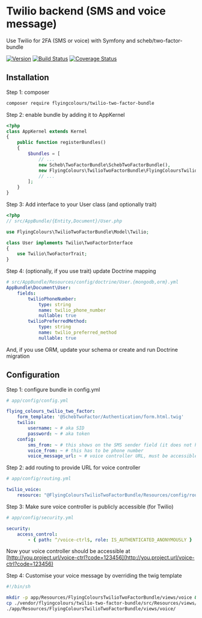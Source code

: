 # Twilio backend (SMS and voice message)

Use Twilio for 2FA (SMS or voice) with Symfony and scheb/two-factor-bundle

[![Version](https://img.shields.io/packagist/v/FlyingColours/twilio-two-factor-bundle.svg?style=flat-square)](https://packagist.org/packages/FlyingColours/twilio-two-factor-bundle)
[![Build Status](https://travis-ci.org/FlyingColours/twilio-two-factor-bundle.svg?branch=develop)](https://travis-ci.org/FlyingColours/twilio-two-factor-bundle)
[![Coverage Status](https://coveralls.io/repos/github/FlyingColours/twilio-two-factor-bundle/badge.svg?branch=develop)](https://coveralls.io/github/FlyingColours/twilio-two-factor-bundle?branch=develop)


## Installation

Step 1: composer

```bash
composer require flyingcolours/twilio-two-factor-bundle
```

Step 2: enable bundle by adding it to AppKernel


```php
<?php
class AppKernel extends Kernel
{
    public function registerBundles()
    {
        $bundles = [
            // ...
            new Scheb\TwoFactorBundle\SchebTwoFactorBundle(),
            new FlyingColours\TwilioTwoFactorBundle\FlyingColoursTwilioTwoFactorBundle(),
            // ...    
        ];
    }
}

```

Step 3: Add interface to your User class (and optionally trait)

```php
<?php
// src/AppBundle/{Entity,Document}/User.php

use FlyingColours\TwilioTwoFactorBundle\Model\Twilio;

class User implements Twilio\TwoFactorInterface
{
    use Twilio\TwoFactorTrait;
}
```

Step 4: (optionally, if you use trait) update Doctrine mapping

```yaml
# src/AppBundle/Resources/config/doctrine/User.{mongodb,orm}.yml
AppBundle\Document\User:
    fields:
        twilioPhoneNumber:
            type: string
            name: twilio_phone_number
            nullable: true
        twilioPreferredMethod:
            type: string
            name: twilio_preferred_method
            nullable: true
```

And, if you use ORM, update your schema or create and run Doctrine migration

## Configuration

Step 1: configure bundle in config.yml

```yaml
# app/config/config.yml

flying_colours_twilio_two_factor:
    form_template: '@SchebTwoFactor/Authentication/form.html.twig'
    twilio:
        username: ~ # aka SID
        password: ~ # aka token
    config:
        sms_from: ~ # this shows on the SMS sender field (it does not have to be a phone number)
        voice_from: ~ # this has to be phone number
        voice_message_url: ~ # voice controller URL, must be accessible from web
```

Step 2: add routing to provide URL for voice controller

```yaml
# app/config/routing.yml

twilio_voice:
    resource: "@FlyingColoursTwilioTwoFactorBundle/Resources/config/routing.yml"
```

Step 3: Make sure voice controller is publicly accessible (for Twilio)

```yaml
# app/config/security.yml

security:
    access_control:
        - { path: ^/voice-ctrl$, role: IS_AUTHENTICATED_ANONYMOUSLY }
```

Now your voice controller should be accessible at [http://you.project.url/voice-ctrl?code=123456](http://you.project.url/voice-ctrl?code=123456)

Step 4: Customise your voice message by overriding the twig template

```bash
#!/bin/sh

mkdir -p app/Resources/FlyingColoursTwilioTwoFactorBundle/views/voice && \
cp ./vendor/flyingcolours/twilio-two-factor-bundle/src/Resources/views/voice/default.xml.twig \
./app/Resources/FlyingColoursTwilioTwoFactorBundle/views/voice/
```
